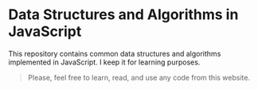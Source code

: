 # Data Structures and Algorithms in JavaScript

This repository contains common data structures and algorithms implemented in JavaScript. I keep it for learning purposes.

> Please, feel free to learn, read, and use any code from this website.
